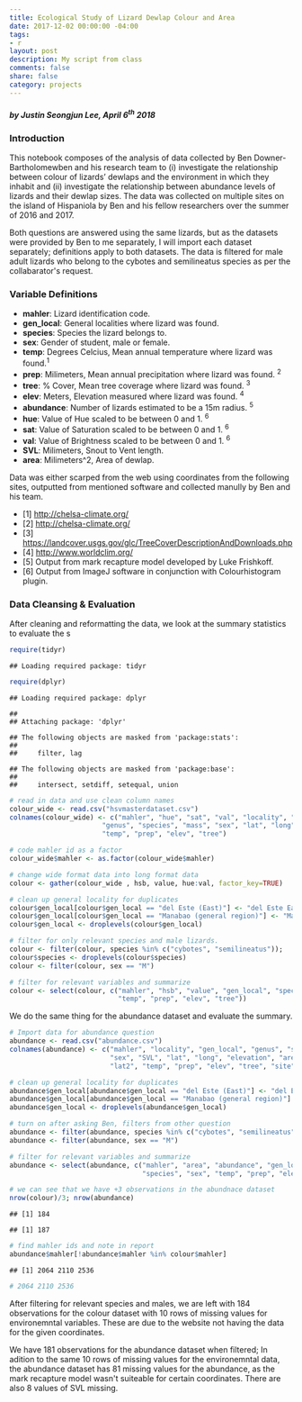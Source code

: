```yaml
---
title: Ecological Study of Lizard Dewlap Colour and Area
date: 2017-12-02 00:00:00 -04:00
tags:
- r
layout: post
description: My script from class
comments: false
share: false
category: projects
---
```


#### *by Justin Seongjun Lee, April 6<sup>th</sup> 2018*

### Introduction

This notebook composes of the analysis of data collected by Ben Downer-Bartholomewben and his research team to (i) investigate the relationship between colour of lizards’ dewlaps and the environment in which they inhabit and (ii) investigate the relationship between abundance levels of lizards and their dewlap sizes. The data was collected on multiple sites on the island of Hispaniola by Ben and his fellow researchers over the summer of 2016 and 2017.

Both questions are answered using the same lizards, but as the datasets were provided by Ben to me separately, I will import each dataset separately; definitions apply to both datasets. The data is filtered for male adult lizards who belong to the cybotes and semilineatus species as per the collabarator's request.

### Variable Definitions

-   **mahler**: Lizard identification code.
-   **gen\_local**: General localities where lizard was found.
-   **species**: Species the lizard belongs to.
-   **sex**: Gender of student, male or female.
-   **temp**: Degrees Celcius, Mean annual temperature where lizard was found.<sup>1</sup>
-   **prep**: Milimeters, Mean annual precipitation where lizard was found. <sup>2</sup>
-   **tree**: % Cover, Mean tree coverage where lizard was found. <sup>3</sup>
-   **elev**: Meters, Elevation measured where lizard was found. <sup>4</sup>
-   **abundance**: Number of lizards estimated to be a 15m radius. <sup>5</sup>
-   **hue**: Value of Hue scaled to be between 0 and 1. <sup>6</sup>
-   **sat**: Value of Saturation scaled to be between 0 and 1. <sup>6</sup>
-   **val**: Value of Brightness scaled to be between 0 and 1. <sup>6</sup>
-   **SVL**: Milimeters, Snout to Vent length.
-   **area**: Milimeters^2, Area of dewlap.

Data was either scarped from the web using coordinates from the following sites, outputted from mentioned software and collected manully by Ben and his team.

-   \[1\] <http://chelsa-climate.org/>
-   \[2\] <http://chelsa-climate.org/>
-   \[3\] <https://landcover.usgs.gov/glc/TreeCoverDescriptionAndDownloads.php>
-   \[4\] <http://www.worldclim.org/>
-   \[5\] Output from mark recapture model developed by Luke Frishkoff.
-   \[6\] Output from ImageJ software in conjunction with Colourhistogram plugin.

### Data Cleansing & Evaluation

After cleaning and reformatting the data, we look at the summary statistics to evaluate the s

``` r
require(tidyr)
```

    ## Loading required package: tidyr

``` r
require(dplyr)
```

    ## Loading required package: dplyr

    ## 
    ## Attaching package: 'dplyr'

    ## The following objects are masked from 'package:stats':
    ## 
    ##     filter, lag

    ## The following objects are masked from 'package:base':
    ## 
    ##     intersect, setdiff, setequal, union

``` r
# read in data and use clean column names
colour_wide <- read.csv("hsvmasterdataset.csv")
colnames(colour_wide) <- c("mahler", "hue", "sat", "val", "locality", "gen_local",
                       "genus", "species", "mass", "sex", "lat", "long", "elevation",
                       "temp", "prep", "elev", "tree")

# code mahler id as a factor
colour_wide$mahler <- as.factor(colour_wide$mahler)

# change wide format data into long format data
colour <- gather(colour_wide , hsb, value, hue:val, factor_key=TRUE)

# clean up general locality for duplicates
colour$gen_local[colour$gen_local == "del Este (East)"] <- "del Este East"
colour$gen_local[colour$gen_local == "Manabao (general region)"] <- "Manabao"
colour$gen_local <- droplevels(colour$gen_local)

# filter for only relevant species and male lizards.
colour <- filter(colour, species %in% c("cybotes", "semilineatus"));
colour$species <- droplevels(colour$species)
colour <- filter(colour, sex == "M")

# filter for relevant variables and summarize
colour <- select(colour, c("mahler", "hsb", "value", "gen_local", "species", "sex",
                           "temp", "prep", "elev", "tree"))
```

We do the same thing for the abundance dataset and evaluate the summary.

``` r
# Import data for abundance question
abundance <- read.csv("abundance.csv")
colnames(abundance) <- c("mahler", "locality", "gen_local", "genus", "species", "mass",
                         "sex", "SVL", "lat", "long", "elevation", "area", "lon2",
                         "lat2", "temp", "prep", "elev", "tree", "site", "abundance")

# clean up general locality for duplicates 
abundance$gen_local[abundance$gen_local == "del Este (East)"] <- "del Este East"
abundance$gen_local[abundance$gen_local == "Manabao (general region)"] <- "Manabao"
abundance$gen_local <- droplevels(abundance$gen_local)

# turn on after asking Ben, filters from other question
abundance <- filter(abundance, species %in% c("cybotes", "semilineatus"))
abundance <- filter(abundance, sex == "M")

# filter for relevant variables and summarize
abundance <- select(abundance, c("mahler", "area", "abundance", "gen_local", "SVL",
                                 "species", "sex", "temp", "prep", "elev", "tree", "site"))

# we can see that we have +3 observations in the abundnace dataset
nrow(colour)/3; nrow(abundance)
```

    ## [1] 184

    ## [1] 187

``` r
# find mahler ids and note in report
abundance$mahler[!abundance$mahler %in% colour$mahler]
```

    ## [1] 2064 2110 2536

``` r
# 2064 2110 2536
```

After filtering for relevant species and males, we are left with 184 observations for the colour dataset with 10 rows of missing values for environemntal variables. These are due to the website not having the data for the given coordinates.

We have 181 observations for the abundance dataset when filtered; In adition to the same 10 rows of missing values for the environemntal data, the abundance dataset has 81 missing values for the abundance, as the mark recapture model wasn't suiteable for certain coordinates. There are also 8 values of SVL missing.
